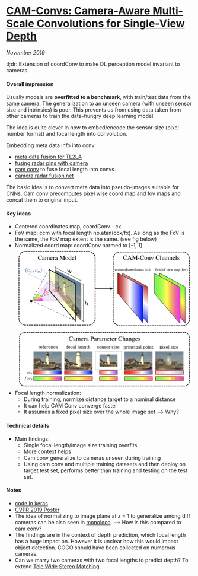 # [CAM-Convs: Camera-Aware Multi-Scale Convolutions for Single-View Depth](https://arxiv.org/abs/1904.02028)

_November 2019_

tl;dr: Extension of coordConv to make DL perception model invariant to cameras.

#### Overall impression
Usually models are **overfitted to a benchmark**, with train/test data from the same camera. The generalization to an unseen camera (with unseen sensor size and intrinsics) is poor. This prevents us from using data taken from other cameras to train the data-hungry deep learning model.

The idea is quite clever in how to embed/encode the sensor size (pixel number format) and focal length into convolution.

Embedding meta data info into conv:

- [meta data fusion for TL2LA](deep_lane_association.md)
- [fusing radar pins with camera](distant_object_radar.md)
- [cam conv](cam_conv.md) to fuse focal length into convs.
- [camera radar fusion net](crf_net.md)

The basic idea is to convert meta data into pseudo-images suitable for CNNs. Cam conv precomputes pixel wise coord map and fov maps and concat them to original input.

#### Key ideas
- Centered coordinates map, coordConv - cx
- FoV map: ccm with focal length np.atan(ccx/fx). As long as the FoV is the same, the FoV map extent is the same. (see fig below)
- Normalized coord map: coordConv normed to [-1, 1]
![](../assets/images/cam_conv.jpg)
- Focal length normalization: 
	- During training, normlize distance target to a nominal distance
	- It can help CAM Conv converge faster
	- It assumes a fixed pixel size over the whole image set --> Why?

#### Technical details
- Main findings:
	- Single focal length/image size training overfits
	- More context helps
	- Cam conv generalize to cameras unseen during training
	- Using cam conv and multiple training datasets and then deploy on target test set, performs better than training and testing on the test set.

#### Notes
- [code in keras](https://github.com/jmfacil/camconvs/blob/master/python/CAM/blocks/camconvs_keras.py)
- [CVPR 2019 Poster](https://lmb.informatik.uni-freiburg.de/Publications/2019/ZUB19/poster-camconvs.pdf)
- The idea of normalizing to image plane at z = 1 to generalize among diff cameras can be also seen in [monoloco](monoloco.md). --> How is this compared to cam conv?
- The findings are in the context of depth prediction, which focal length has a huge impact on. However it is unclear how this would impact object detection. COCO should have been collected on numerous cameras.
- Can we marry two cameras with two focal lengths to predict depth? To extend [Tele Wide Stereo Matching](twsm_net.md).